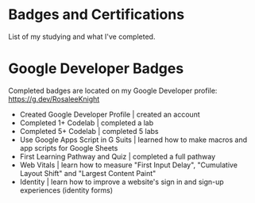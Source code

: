 # Badges and Certifications
List of my studying and what I've completed.

# Google Developer Badges
Completed badges are located on my Google Developer profile: https://g.dev/RosaleeKnight
- Created Google Developer Profile | created an account
- Completed 1+ Codelab | completed a lab
- Completed 5+ Codelab | completed 5 labs
- Use Google Apps Script in G Suits | learned how to make macros and app scripts for Google Sheets
- First Learning Pathway and Quiz | completed a full pathway
- Web Vitals | learn how to measure "First Input Delay", "Cumulative Layout Shift" and "Largest Content Paint"
- Identity | learn how to improve a website's sign in and sign-up experiences (identity forms)
